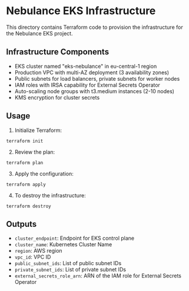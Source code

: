# Nebulance EKS Infrastructure

This directory contains Terraform code to provision the infrastructure for the Nebulance EKS project.

## Infrastructure Components

- EKS cluster named "eks-nebulance" in eu-central-1 region
- Production VPC with multi-AZ deployment (3 availability zones)
- Public subnets for load balancers, private subnets for worker nodes
- IAM roles with IRSA capability for External Secrets Operator
- Auto-scaling node groups with t3.medium instances (2-10 nodes)
- KMS encryption for cluster secrets

## Usage

1. Initialize Terraform:
```
terraform init
```

2. Review the plan:
```
terraform plan
```

3. Apply the configuration:
```
terraform apply
```

4. To destroy the infrastructure:
```
terraform destroy
```

## Outputs

- `cluster_endpoint`: Endpoint for EKS control plane
- `cluster_name`: Kubernetes Cluster Name
- `region`: AWS region
- `vpc_id`: VPC ID
- `public_subnet_ids`: List of public subnet IDs
- `private_subnet_ids`: List of private subnet IDs
- `external_secrets_role_arn`: ARN of the IAM role for External Secrets Operator